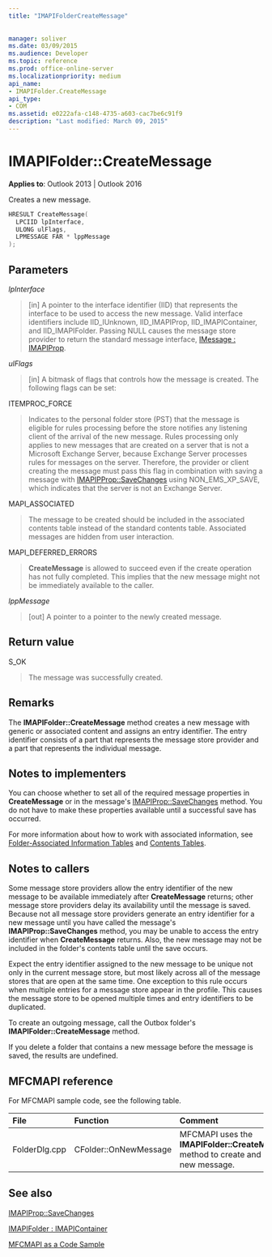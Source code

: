 ```yaml
---
title: "IMAPIFolderCreateMessage"
 
 
manager: soliver
ms.date: 03/09/2015
ms.audience: Developer
ms.topic: reference
ms.prod: office-online-server
ms.localizationpriority: medium
api_name:
- IMAPIFolder.CreateMessage
api_type:
- COM
ms.assetid: e0222afa-c148-4735-a603-cac7be6c91f9
description: "Last modified: March 09, 2015"
---
```


# IMAPIFolder::CreateMessage

  
  
**Applies to**: Outlook 2013 | Outlook 2016 
  
Creates a new message.
  
```cpp
HRESULT CreateMessage(
  LPCIID lpInterface,
  ULONG ulFlags,
  LPMESSAGE FAR * lppMessage
);
```

## Parameters

 _lpInterface_
  
> [in] A pointer to the interface identifier (IID) that represents the interface to be used to access the new message. Valid interface identifiers include IID_IUnknown, IID_IMAPIProp, IID_IMAPIContainer, and IID_IMAPIFolder. Passing NULL causes the message store provider to return the standard message interface, [IMessage : IMAPIProp](imessageimapiprop.md). 
    
 _ulFlags_
  
> [in] A bitmask of flags that controls how the message is created. The following flags can be set:
    
ITEMPROC_FORCE
  
> Indicates to the personal folder store (PST) that the message is eligible for rules processing before the store notifies any listening client of the arrival of the new message. Rules processing only applies to new messages that are created on a server that is not a Microsoft Exchange Server, because Exchange Server processes rules for messages on the server. Therefore, the provider or client creating the message must pass this flag in combination with saving a message with [IMAPIPProp::SaveChanges](imapiprop-savechanges.md) using NON_EMS_XP_SAVE, which indicates that the server is not an Exchange Server. 
    
MAPI_ASSOCIATED 
  
> The message to be created should be included in the associated contents table instead of the standard contents table. Associated messages are hidden from user interaction.
    
MAPI_DEFERRED_ERRORS 
  
> **CreateMessage** is allowed to succeed even if the create operation has not fully completed. This implies that the new message might not be immediately available to the caller. 
    
 _lppMessage_
  
> [out] A pointer to a pointer to the newly created message.
    
## Return value

S_OK 
  
> The message was successfully created.
    
## Remarks

The **IMAPIFolder::CreateMessage** method creates a new message with generic or associated content and assigns an entry identifier. The entry identifier consists of a part that represents the message store provider and a part that represents the individual message. 
  
## Notes to implementers

You can choose whether to set all of the required message properties in **CreateMessage** or in the message's [IMAPIProp::SaveChanges](imapiprop-savechanges.md) method. You do not have to make these properties available until a successful save has occurred. 
  
For more information about how to work with associated information, see [Folder-Associated Information Tables](folder-associated-information-tables.md) and [Contents Tables](contents-tables.md). 
  
## Notes to callers

Some message store providers allow the entry identifier of the new message to be available immediately after **CreateMessage** returns; other message store providers delay its availability until the message is saved. Because not all message store providers generate an entry identifier for a new message until you have called the message's **IMAPIProp::SaveChanges** method, you may be unable to access the entry identifier when **CreateMessage** returns. Also, the new message may not be included in the folder's contents table until the save occurs. 
  
Expect the entry identifier assigned to the new message to be unique not only in the current message store, but most likely across all of the message stores that are open at the same time. One exception to this rule occurs when multiple entries for a message store appear in the profile. This causes the message store to be opened multiple times and entry identifiers to be duplicated. 
  
To create an outgoing message, call the Outbox folder's **IMAPIFolder::CreateMessage** method. 
  
If you delete a folder that contains a new message before the message is saved, the results are undefined.
  
## MFCMAPI reference

For MFCMAPI sample code, see the following table.
  
|**File**|**Function**|**Comment**|
|:-----|:-----|:-----|
|FolderDlg.cpp  <br/> |CFolder::OnNewMessage  <br/> |MFCMAPI uses the **IMAPIFolder::CreateMessage** method to create and save a new message. |
   
## See also



[IMAPIProp::SaveChanges](imapiprop-savechanges.md)
  
[IMAPIFolder : IMAPIContainer](imapifolderimapicontainer.md)


[MFCMAPI as a Code Sample](mfcmapi-as-a-code-sample.md)

